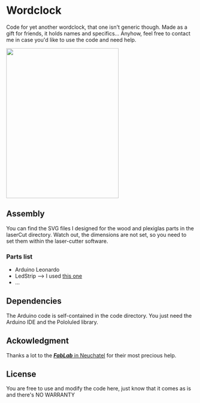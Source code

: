 # Wordclock
Code for yet another wordclock, that one isn't generic though.
Made as a gift for friends, it holds names and specifics... Anyhow, feel free to contact me in case you'd like to use the code and need help.

<a href="url"><img src="http://christianjaques.ch/wp-content/uploads/2017/11/IMG_3148.jpg" height="400" width="300" ></a>

## Assembly
You can find the SVG files I designed for the wood and plexiglas parts in the laserCut directory.
Watch out, the dimensions are not set, so you need to set them within the laser-cutter software.

### Parts list
* Arduino Leonardo
* LedStrip --> I used [this one](https://www.aliexpress.com/snapshot/0.html?spm=a2g0s.9042647.6.2.WLVHRD&orderId=81806470273053&productId=1592593512)
* ...

## Dependencies
The Arduino code is self-contained in the code directory.
You just need the Arduino IDE and the Pololuled library.


## Ackowledgment
Thanks a lot to the [***FabLab*** in Neuchatel](http://fablab-neuch.ch/) for their most precious help.

## License

You are free to use and modify the code here, just know that it comes as is and there's NO WARRANTY
